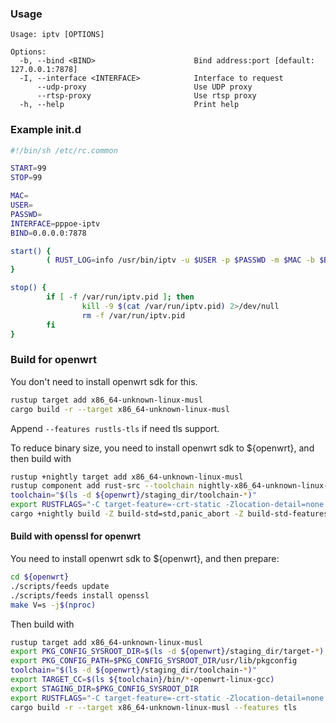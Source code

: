 ### Usage
```
Usage: iptv [OPTIONS]

Options:
  -b, --bind <BIND>                      Bind address:port [default: 127.0.0.1:7878]
  -I, --interface <INTERFACE>            Interface to request
      --udp-proxy                        Use UDP proxy
      --rtsp-proxy                       Use rtsp proxy
  -h, --help                             Print help
```

### Example init.d

```sh
#!/bin/sh /etc/rc.common

START=99
STOP=99

MAC=
USER=
PASSWD=
INTERFACE=pppoe-iptv
BIND=0.0.0.0:7878

start() {
        ( RUST_LOG=info /usr/bin/iptv -u $USER -p $PASSWD -m $MAC -b $BIND -I $INTERFACE --udp-proxy --rtsp-proxy 2>&1 & echo $! >&3 ) 3>/var/run/iptv.pid | logger -t "iptv-proxy" &
}

stop() {
        if [ -f /var/run/iptv.pid ]; then
                kill -9 $(cat /var/run/iptv.pid) 2>/dev/null
                rm -f /var/run/iptv.pid
        fi
}
```

### Build for openwrt
You don't need to install openwrt sdk for this.
```bash
rustup target add x86_64-unknown-linux-musl
cargo build -r --target x86_64-unknown-linux-musl
```
Append `--features rustls-tls` if need tls support.

To reduce binary size, you need to install openwrt sdk to ${openwrt}, and then build with
```bash
rustup +nightly target add x86_64-unknown-linux-musl
rustup component add rust-src --toolchain nightly-x86_64-unknown-linux-gnu
toolchain="$(ls -d ${openwrt}/staging_dir/toolchain-*)"
export RUSTFLAGS="-C target-feature=-crt-static -Zlocation-detail=none -C linker=$(ls ${toolchain}/bin/*-openwrt-linux-gcc)"
cargo +nightly build -Z build-std=std,panic_abort -Z build-std-features=panic_immediate_abort -r --target x86_64-unknown-linux-musl
```

#### Build with openssl for openwrt
You need to install openwrt sdk to ${openwrt}, and then prepare:
```bash
cd ${openwrt}
./scripts/feeds update
./scripts/feeds install openssl
make V=s -j$(nproc)
```
Then build with
```bash
rustup target add x86_64-unknown-linux-musl
export PKG_CONFIG_SYSROOT_DIR=$(ls -d ${openwrt}/staging_dir/target-*)
export PKG_CONFIG_PATH=$PKG_CONFIG_SYSROOT_DIR/usr/lib/pkgconfig
toolchain="$(ls -d ${openwrt}/staging_dir/toolchain-*)"
export TARGET_CC=$(ls ${toolchain}/bin/*-openwrt-linux-gcc)
export STAGING_DIR=$PKG_CONFIG_SYSROOT_DIR
export RUSTFLAGS="-C target-feature=-crt-static -Zlocation-detail=none -C linker=$(ls ${toolchain}/bin/*-openwrt-linux-gcc)"
cargo build -r --target x86_64-unknown-linux-musl --features tls
```
